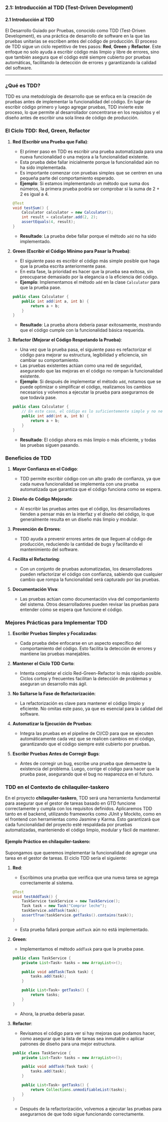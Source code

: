 ### 2.1: Introducción al TDD (Test-Driven Development)

#### **2.1 Introducción al TDD**

El Desarrollo Guiado por Pruebas, conocido como TDD (Test-Driven Development), es una práctica de desarrollo de software en la que las pruebas unitarias se escriben antes del código de producción. El proceso de TDD sigue un ciclo repetitivo de tres pasos: **Red**, **Green** y **Refactor**. Este enfoque no solo ayuda a escribir código más limpio y libre de errores, sino que también asegura que el código esté siempre cubierto por pruebas automáticas, facilitando la detección de errores y garantizando la calidad del software.

---

### **¿Qué es TDD?**

TDD es una metodología de desarrollo que se enfoca en la creación de pruebas antes de implementar la funcionalidad del código. En lugar de escribir código primero y luego agregar pruebas, TDD invierte este proceso, lo que permite al desarrollador concentrarse en los requisitos y el diseño antes de escribir una sola línea de código de producción.

### **El Ciclo TDD: Red, Green, Refactor**

1. **Red (Escribir una Prueba que Falla)**:
   - El primer paso en TDD es escribir una prueba automatizada para una nueva funcionalidad o una mejora a la funcionalidad existente. 
   - Esta prueba debe fallar inicialmente porque la funcionalidad aún no ha sido implementada.
   - Es importante comenzar con pruebas simples que se centren en una pequeña parte del comportamiento esperado.
   - **Ejemplo**: Si estamos implementando un método que suma dos números, la primera prueba podría ser comprobar si la suma de 2 + 2 es igual a 4.
   
   ```java
   @Test
   void testSum() {
       Calculator calculator = new Calculator();
       int result = calculator.add(2, 2);
       assertEquals(4, result);
   }
   ```

   - **Resultado**: La prueba debe fallar porque el método `add` no ha sido implementado.

2. **Green (Escribir el Código Mínimo para Pasar la Prueba)**:
   - El siguiente paso es escribir el código más simple posible que haga que la prueba escrita anteriormente pase.
   - En esta fase, la prioridad es hacer que la prueba sea exitosa, sin preocuparse demasiado por la elegancia o la eficiencia del código.
   - **Ejemplo**: Implementamos el método `add` en la clase `Calculator` para que la prueba pase.

   ```java
   public class Calculator {
       public int add(int a, int b) {
           return a + b;
       }
   }
   ```

   - **Resultado**: La prueba ahora debería pasar exitosamente, mostrando que el código cumple con la funcionalidad básica requerida.

3. **Refactor (Mejorar el Código Respetando la Prueba)**:
   - Una vez que la prueba pasa, el siguiente paso es refactorizar el código para mejorar su estructura, legibilidad y eficiencia, sin cambiar su comportamiento.
   - Las pruebas existentes actúan como una red de seguridad, asegurando que las mejoras en el código no rompan la funcionalidad existente.
   - **Ejemplo**: Si después de implementar el método `add`, notamos que se puede optimizar o simplificar el código, realizamos los cambios necesarios y volvemos a ejecutar la prueba para asegurarnos de que todavía pase.
   
   ```java
   public class Calculator {
       // En este caso, el código es lo suficientemente simple y no necesita refactorización
       public int add(int a, int b) {
           return a + b;
       }
   }
   ```

   - **Resultado**: El código ahora es más limpio o más eficiente, y todas las pruebas siguen pasando.

### **Beneficios de TDD**

1. **Mayor Confianza en el Código**:
   - TDD permite escribir código con un alto grado de confianza, ya que cada nueva funcionalidad se implementa con una prueba automatizada que garantiza que el código funciona como se espera.

2. **Diseño de Código Mejorado**:
   - Al escribir las pruebas antes que el código, los desarrolladores tienden a pensar más en la interfaz y el diseño del código, lo que generalmente resulta en un diseño más limpio y modular.

3. **Prevención de Errores**:
   - TDD ayuda a prevenir errores antes de que lleguen al código de producción, reduciendo la cantidad de bugs y facilitando el mantenimiento del software.

4. **Facilita el Refactoring**:
   - Con un conjunto de pruebas automatizadas, los desarrolladores pueden refactorizar el código con confianza, sabiendo que cualquier cambio que rompa la funcionalidad será capturado por las pruebas.

5. **Documentación Viva**:
   - Las pruebas actúan como documentación viva del comportamiento del sistema. Otros desarrolladores pueden revisar las pruebas para entender cómo se espera que funcione el código.

### **Mejores Prácticas para Implementar TDD**

1. **Escribir Pruebas Simples y Focalizadas**:
   - Cada prueba debe enfocarse en un aspecto específico del comportamiento del código. Esto facilita la detección de errores y mantiene las pruebas manejables.

2. **Mantener el Ciclo TDD Corto**:
   - Intenta completar el ciclo Red-Green-Refactor lo más rápido posible. Ciclos cortos y frecuentes facilitan la detección de problemas y aseguran un desarrollo más ágil.

3. **No Saltarse la Fase de Refactorización**:
   - La refactorización es clave para mantener el código limpio y eficiente. No omitas este paso, ya que es esencial para la calidad del software.

4. **Automatizar la Ejecución de Pruebas**:
   - Integra las pruebas en el pipeline de CI/CD para que se ejecuten automáticamente cada vez que se realicen cambios en el código, garantizando que el código siempre esté cubierto por pruebas.

5. **Escribir Pruebas Antes de Corregir Bugs**:
   - Antes de corregir un bug, escribe una prueba que demuestre la existencia del problema. Luego, corrige el código para hacer que la prueba pase, asegurando que el bug no reaparezca en el futuro.

### **TDD en el Contexto de chilaquiler-taskero**

En el proyecto **chilaquiler-taskero**, TDD será una herramienta fundamental para asegurar que el gestor de tareas basado en GTD funcione correctamente y cumpla con los requisitos definidos. Aplicaremos TDD tanto en el backend, utilizando frameworks como JUnit y Mockito, como en el frontend con herramientas como Jasmine y Karma. Esto garantizará que cada funcionalidad del proyecto esté respaldada por pruebas automatizadas, manteniendo el código limpio, modular y fácil de mantener.

#### **Ejemplo Práctico en chilaquiler-taskero:**

Supongamos que queremos implementar la funcionalidad de agregar una tarea en el gestor de tareas. El ciclo TDD sería el siguiente:

1. **Red**:
   - Escribimos una prueba que verifica que una nueva tarea se agrega correctamente al sistema.
   
   ```java
   @Test
   void testAddTask() {
       TaskService taskService = new TaskService();
       Task task = new Task("Comprar leche");
       taskService.addTask(task);
       assertTrue(taskService.getTasks().contains(task));
   }
   ```

   - Esta prueba fallará porque `addTask` aún no está implementado.

2. **Green**:
   - Implementamos el método `addTask` para que la prueba pase.

   ```java
   public class TaskService {
       private List<Task> tasks = new ArrayList<>();

       public void addTask(Task task) {
           tasks.add(task);
       }

       public List<Task> getTasks() {
           return tasks;
       }
   }
   ```

   - Ahora, la prueba debería pasar.

3. **Refactor**:
   - Revisamos el código para ver si hay mejoras que podamos hacer, como asegurar que la lista de tareas sea inmutable o aplicar patrones de diseño para una mejor estructura.

   ```java
   public class TaskService {
       private List<Task> tasks = new ArrayList<>();

       public void addTask(Task task) {
           tasks.add(task);
       }

       public List<Task> getTasks() {
           return Collections.unmodifiableList(tasks);
       }
   }
   ```

   - Después de la refactorización, volvemos a ejecutar las pruebas para asegurarnos de que todo sigue funcionando correctamente.
